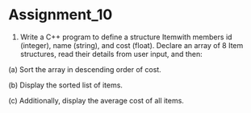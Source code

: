 # Assignment_10
1. Write a C++ program to define a structure Itemwith members id (integer), name (string), and cost (float). Declare an array of 8 Item structures, read their details from user input, and then:

  (a) Sort the array in descending order of cost.

  (b) Display the sorted list of items.

  (c) Additionally, display the average cost of all items.
